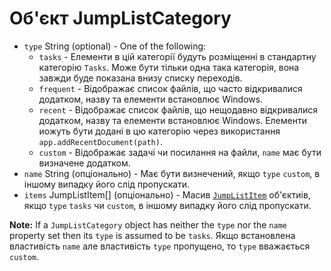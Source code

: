 # Об'єкт JumpListCategory

* `type` String (optional) - One of the following:
  * `tasks` - Елементи в цій категорії будуть розміщенні в стандартну категорію `Tasks`. Може бути тільки одна така категорія, вона завжди буде показана внизу списку переходів.
  * `frequent` - Відображає список файлів, що часто відкривалися додатком, назву та елементи встановлює Windows.
  * `recent` - Відображає список файлів, що нещодавно відкривалися додатком, назву та елементи встановлює Windows. Елементи иожуть бути додані в цю категорію через використання `app.addRecentDocument(path)`.
  * `custom` - Відображає задачі чи посилання на файли, `name` має бути визначене додатком.
* `name` String (опціонально) - Має бути визнечений, якщо `type` `custom`, в іншому випадку його слід пропускати.
* `items` JumpListItem[] (опціонально) - Масив [`JumpListItem`](jump-list-item.md) об'єктиів, якщо `type` `tasks` чи `custom`, в іншому випадку його слід пропускати.

**Note:** If a `JumpListCategory` object has neither the `type` nor the `name` property set then its `type` is assumed to be `tasks`. Якщо встановлена властивість `name` але властивість `type` пропущено, то `type` вважається `custom`.
